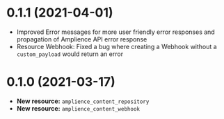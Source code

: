 0.1.1 (2021-04-01)
==================
- Improved Error messages for more user friendly error responses and propagation of Amplience API error response
- Resource Webhook: Fixed a bug where creating a Webhook without a `custom_payload` would return an error

0.1.0 (2021-03-17)
==================
- **New resource:** `amplience_content_repository`
- **New resource:** `amplience_content_webhook`
